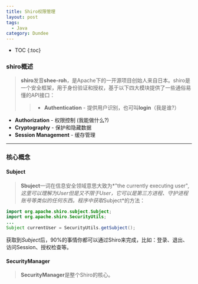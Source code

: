 ```yaml
---
title: Shiro权限管理
layout: post
tags:
  - Java
category: Dundee
---
```


* TOC
{:toc}

### shiro概述
>**shiro**发音**shee-roh**，是Apache下的一开源项目创始人来自日本。shiro是一个安全框架，用于身份验证和授权，基于以下四大模块提供了一些通俗易懂的API接口：
>>- **Authentication** - 提供用户识别，也可叫**login**（我是谁?）
- **Authorization** - 权限控制 (我能做什么?)
- **Cryptography** - 保护和隐藏数据
- **Session Management** - 缓存管理

------------

### 核心概念
#### Subject
>**Sbuject**一词在信息安全领域意思大致为*"the currently executing user"*, 这里可以理解为User但是又不限于User，它可以是第三方进程、守护进程账号等类似的任何东西。程序中获取*Subject*的方法：
```java
import org.apache.shiro.subject.Subject;
import org.apache.shiro.SecurityUtils;
...
Subject currentUser = SecurityUtils.getSubject();
```
获取到*Subject*后，90%的事情你都可以通过Shiro来完成，比如：登录、退出、访问Session、授权检查等。

#### SecurityManager
>**SecurityManager**是整个Shiro的核心。
